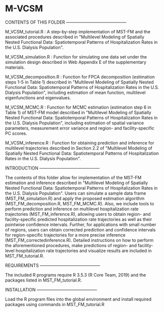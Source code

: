 # M-VCSM
CONTENTS OF THIS FOLDER ——————————————

M_VCSM_tutorial.R : A step-by-step implementation of MST-FM and the associated procedures described in "Multilevel Modeling of Spatially Nested Functional Data: Spatiotemporal Patterns of Hospitalization Rates in the U.S. Dialysis Population".

M_VCSM_simulation.R : Function for simulating one data set under the simulation design described in Web Appendix E of the supplementary materials.

M_VCSM_decomposition.R : Function for FPCA decomposition (estimation steps 1-5 in Table 1) described in "Multilevel Modeling of Spatially Nested Functional Data: Spatiotemporal Patterns of Hospitalization Rates in the U.S. Dialysis Population", including estimation of mean function, multilevel eigenfunctions and eigenvalues.

M_VCSM_MCMC.R : Function for MCMC estimation (estimation step 6 in Table 1) of MST-FM model described in "Multilevel Modeling of Spatially Nested Functional Data: Spatiotemporal Patterns of Hospitalization Rates in the U.S. Dialysis Population", including estimation of spatial variance parameters, measurement error variance and region- and facility-specific PC scores.

M_VCSM_inference.R : Function for obtaining prediction and inference for multilevel trajectories described in Section 2.2 of "Multilevel Modeling of Spatially Nested Functional Data: Spatiotemporal Patterns of Hospitalization Rates in the U.S. Dialysis Population".


INTRODUCTION ——————————————

The contents of this folder allow for implementation of the MST-FM estimation and inference described in "Multilevel Modeling of Spatially Nested Functional Data: Spatiotemporal Patterns of Hospitalization Rates in the U.S. Dialysis Population". Users can simulate a sample data frame (MST_FM_simulation.R) and apply the proposed estimation algorithm (MST_FM_decomposition.R, MST_FM_MCMC.R). Also, we include tools to perform prediction and inference on multilevel hospitalization rate trajectories (MST_FM_inference.R), allowing users to obtain region- and facility-specific predicted hospitalization rate trajectories as well as their pointwise confidence intervals. Further, for applications with small number of regions, users can obtain corrected prediction and confidence intervals for region-specific trajectories for a more precise inference (MST_FM_correctedinference.R). Detailed instructions on how to perform the aforementioned procedures, make predictions of region- and facility-level hospitalization rate trajectories and visualize results are included in MST_FM_tutorial.R.

REQUIREMENTS ——————————————

The included R programs require R 3.5.3 (R Core Team, 2019) and the packages listed in MST_FM_tutorial.R.

INSTALLATION ——————————————

Load the R program files into the global environment and install required packages using commands in MST_FM_tutorial.R

